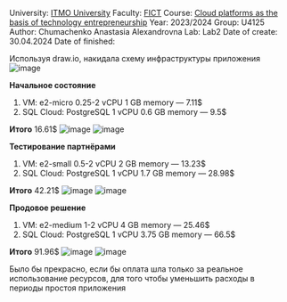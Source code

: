 University: [ITMO University](https://itmo.ru/ru/)
Faculty: [FICT](https://ftmi.itmo.ru/)
Course: [Cloud platforms as the basis of technology entrepreneurship](https://itmo-ict-faculty.github.io/cloud-platforms-as-the-basis-of-technology-entrepreneurship/) 
Year: 2023/2024
Group: U4125
Author: Chumachenko Anastasia Alexandrovna
Lab: Lab2
Date of create: 30.04.2024
Date of finished:

Используя draw.io, накидала схему инфраструктуры приложения
![image](https://github.com/Turmalyne/2023_2024-cloud-platforms-as-the-basis-of-technology-entrepreneurship-U4125-chumachenko_a_a/assets/164026253/d9d18b96-660f-49b2-a01f-9740ae3d5a4f)

**Начальное состояние**
1) VM: e2-micro 0.25-2 vCPU 1 GB memory — 7.11$
2) SQL Cloud: PostgreSQL 1 vCPU 0.6 GB memory — 9.5$

**Итого** 16.61$
![image](https://github.com/Turmalyne/2023_2024-cloud-platforms-as-the-basis-of-technology-entrepreneurship-U4125-chumachenko_a_a/assets/164026253/5ba9cd08-f3ab-4ec4-b063-ce784472126a)
![image](https://github.com/Turmalyne/2023_2024-cloud-platforms-as-the-basis-of-technology-entrepreneurship-U4125-chumachenko_a_a/assets/164026253/420f0199-e11e-4bcb-bb39-e5bbb5ebe214)

**Тестирование партнёрами**
1) VM: e2-small 0.5-2 vCPU 2 GB memory — 13.23$
2) SQL Cloud: PostgreSQL 1 vCPU 1.7 GB memory — 28.98$

**Итого** 42.21$
![image](https://github.com/Turmalyne/2023_2024-cloud-platforms-as-the-basis-of-technology-entrepreneurship-U4125-chumachenko_a_a/assets/164026253/c390cd2f-0616-431c-8956-0438f2a4f367)
![image](https://github.com/Turmalyne/2023_2024-cloud-platforms-as-the-basis-of-technology-entrepreneurship-U4125-chumachenko_a_a/assets/164026253/46f16bfb-53ca-4984-adcf-31b7a957bb65)

**Продовое решение**
1) VM: e2-medium 1-2 vCPU 4 GB memory — 25.46$
2) SQL Cloud: PostgreSQL 1 vCPU 3.75 GB memory — 66.5$

**Итого** 91.96$
![image](https://github.com/Turmalyne/2023_2024-cloud-platforms-as-the-basis-of-technology-entrepreneurship-U4125-chumachenko_a_a/assets/164026253/805aa6bd-032e-4c13-9e06-78f680ed2746)
![image](https://github.com/Turmalyne/2023_2024-cloud-platforms-as-the-basis-of-technology-entrepreneurship-U4125-chumachenko_a_a/assets/164026253/50aa7aa9-70f5-432c-bb1a-80a1af6dbcca)

Было бы прекрасно, если бы оплата шла только за реальное использование ресурсов, для того чтобы уменьшить расходы в периоды простоя приложения

